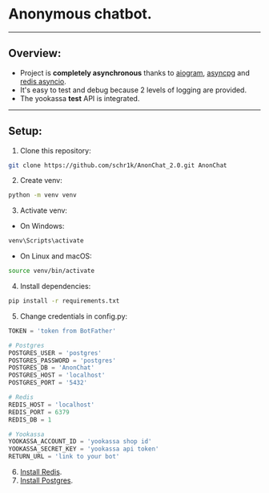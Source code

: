 # Anonymous chatbot.

---
## Overview:
* Project is **completely asynchronous** thanks to [aiogram](https://github.com/aiogram/aiogram), [asyncpg](https://github.com/MagicStack/asyncpg) and [redis asyncio](https://github.com/redis/redis-py).
* It's easy to test and debug because 2 levels of logging are provided.
* The yookassa __test__ API is integrated.

---
## Setup:
1. Clone this repository:
```bash
git clone https://github.com/schr1k/AnonChat_2.0.git AnonChat
```
2. Create venv:
```bash
python -m venv venv
```
3. Activate venv:
* On Windows:
```bash
venv\Scripts\activate
```
* On Linux and macOS:
```bash
source venv/bin/activate
```
4. Install dependencies:
```bash
pip install -r requirements.txt
```
5. Change credentials in config.py:
```python
TOKEN = 'token from BotFather'

# Postgres
POSTGRES_USER = 'postgres'
POSTGRES_PASSWORD = 'postgres'
POSTGRES_DB = 'AnonChat'
POSTGRES_HOST = 'localhost'
POSTGRES_PORT = '5432'

# Redis
REDIS_HOST = 'localhost'
REDIS_PORT = 6379
REDIS_DB = 1

# Yookassa
YOOKASSA_ACCOUNT_ID = 'yookassa shop id'
YOOKASSA_SECRET_KEY = 'yookassa api token'
RETURN_URL = 'link to your bot'
```

6. [Install Redis](https://redis.io/docs/getting-started/installation/).
7. [Install Postgres](https://www.postgresql.org/download/).
